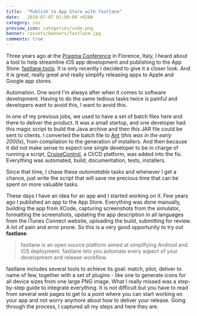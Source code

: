 ```yaml
---
title:  "Publish to App Store with fastlane"
date:   2018-07-07 01:00:00 +0200
category: ios
preview_icon: categories/code.png
banner: /assets/banners/fastlane.jpg
comments: true
---
```


Three years ago at the [Pragma Conference](http://2015.pragmaconference.com/) in Florence, Italy, I heard about a tool to help streamline iOS app development and publishing to the App Store: [fastlane.tools](https://fastlane.tools/). It is only recently I decided to give it a closer look. And it is great, really great and really simplify releasing apps to Apple and Google app stores.

<!-- more -->

Automation. One word I'm always after when it comes to software development. Having to do the same tedious tasks twice is painful and developers want to avoid this, I want to avoid this.

In one of my previous jobs, we used to have a set of batch files here and there to deliver the product. It was a small startup, and one developer had this magic script to build the Java archive and then this JAR file could be sent to clients. I converted the batch file to [Ant](https://ant.apache.org/) (_this was in the early 2000s_), from compilation to the generation of installers. And then because it did not make sense to expect one single developer to be in charge of running a script, [CruiseControl](http://cruisecontrol.sourceforge.net/), a CI/CD platform, was added into the fix. Everything was automated, build, documentation, tests, installers.

Since that time, I chase these _automatable_ tasks and whenever I get a chance, just write the script that will save me precious time that can be spent on more valuable tasks.

These days I have an idea for an app and I started working on it. Few years ago I published an app to the App Store. Everything was done manually, building the app from XCode, capturing screenshots from the simulator, formatting the screenshots, updating the app description in all languages from the iTunes Connect website, uploading the build, submitting for review. A lot of pain and error prone. So this is a very good opportunity to try out **fastlane**.

> fastlane is an open source platform aimed at simplifying Android and iOS deployment.
> fastlane lets you automate every aspect of your development and release workflow.

fastlane includes several tools to achieve its goal: match, pilot, deliver to name of few, together with a set of plugins - like one to generate icons for all device sizes from one large PNG image. What I really missed was a step-by-step guide to integrate everything. It is not difficult but you have to read from several web pages to get to a point where you can start working on your app and not worry anymore about how to deliver your release. Going through the process, I captured all my steps and here they are.